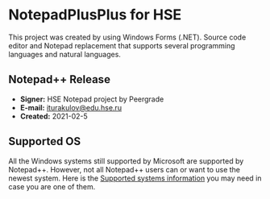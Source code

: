 # NotepadPlusPlus for HSE

This project was created by using Windows Forms (.NET). Source code
editor and Notepad replacement that supports several programming languages and
natural languages. 

Notepad++ Release
---------------------

- **Signer:** HSE Notepad project by Peergrade
- **E-mail:** iturakulov@edu.hse.ru
- **Created:** 2021-02-5




Supported OS
------------

All the Windows systems still supported by Microsoft are supported by Notepad++. However, not all Notepad++ users can or want to use the newest system. Here is the [Supported systems information](SUPPORTED_SYSTEM.md) you may need in case you are one of them.
